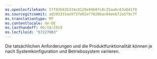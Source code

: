 ```yaml
---
ms.openlocfilehash: 57f93b62b334c8129e9460fc8c25aa6c63a8d1f0
ms.sourcegitcommit: ad203331ee9737e82ef70206ac04eeb72a5f9c7f
ms.translationtype: MT
ms.contentlocale: de-DE
ms.lasthandoff: 06/18/2019
ms.locfileid: "67227083"
---
```

Die tatsächlichen Anforderungen und die Produktfunktionalität können je nach Systemkonfiguration und Betriebssystem variieren.